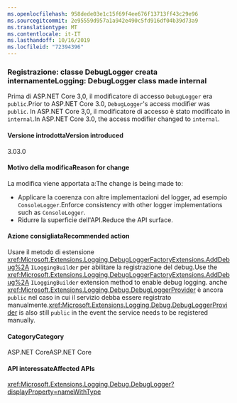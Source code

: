 ```yaml
---
ms.openlocfilehash: 958dede03e1c15f69f4ee676f13713ff43c29e96
ms.sourcegitcommit: 2e95559d957a1a942e490c5fd916df04b39d73a9
ms.translationtype: MT
ms.contentlocale: it-IT
ms.lasthandoff: 10/16/2019
ms.locfileid: "72394396"
---
```

### <a name="logging-debuglogger-class-made-internal"></a><span data-ttu-id="82ea2-101">Registrazione: classe DebugLogger creata internamente</span><span class="sxs-lookup"><span data-stu-id="82ea2-101">Logging: DebugLogger class made internal</span></span>

<span data-ttu-id="82ea2-102">Prima di ASP.NET Core 3,0, il modificatore di accesso `DebugLogger` era `public`.</span><span class="sxs-lookup"><span data-stu-id="82ea2-102">Prior to ASP.NET Core 3.0, `DebugLogger`'s access modifier was `public`.</span></span> <span data-ttu-id="82ea2-103">In ASP.NET Core 3,0, il modificatore di accesso è stato modificato in `internal`.</span><span class="sxs-lookup"><span data-stu-id="82ea2-103">In ASP.NET Core 3.0, the access modifier changed to `internal`.</span></span>

#### <a name="version-introduced"></a><span data-ttu-id="82ea2-104">Versione introdotta</span><span class="sxs-lookup"><span data-stu-id="82ea2-104">Version introduced</span></span>

<span data-ttu-id="82ea2-105">3.0</span><span class="sxs-lookup"><span data-stu-id="82ea2-105">3.0</span></span>

#### <a name="reason-for-change"></a><span data-ttu-id="82ea2-106">Motivo della modifica</span><span class="sxs-lookup"><span data-stu-id="82ea2-106">Reason for change</span></span>

<span data-ttu-id="82ea2-107">La modifica viene apportata a:</span><span class="sxs-lookup"><span data-stu-id="82ea2-107">The change is being made to:</span></span>

* <span data-ttu-id="82ea2-108">Applicare la coerenza con altre implementazioni del logger, ad esempio `ConsoleLogger`.</span><span class="sxs-lookup"><span data-stu-id="82ea2-108">Enforce consistency with other logger implementations such as `ConsoleLogger`.</span></span>
* <span data-ttu-id="82ea2-109">Ridurre la superficie dell'API.</span><span class="sxs-lookup"><span data-stu-id="82ea2-109">Reduce the API surface.</span></span>

#### <a name="recommended-action"></a><span data-ttu-id="82ea2-110">Azione consigliata</span><span class="sxs-lookup"><span data-stu-id="82ea2-110">Recommended action</span></span>

<span data-ttu-id="82ea2-111">Usare il metodo di estensione <xref:Microsoft.Extensions.Logging.DebugLoggerFactoryExtensions.AddDebug%2A> `ILoggingBuilder` per abilitare la registrazione del debug.</span><span class="sxs-lookup"><span data-stu-id="82ea2-111">Use the <xref:Microsoft.Extensions.Logging.DebugLoggerFactoryExtensions.AddDebug%2A> `ILoggingBuilder` extension method to enable debug logging.</span></span> <span data-ttu-id="82ea2-112">anche <xref:Microsoft.Extensions.Logging.Debug.DebugLoggerProvider> è ancora `public` nel caso in cui il servizio debba essere registrato manualmente.</span><span class="sxs-lookup"><span data-stu-id="82ea2-112"><xref:Microsoft.Extensions.Logging.Debug.DebugLoggerProvider> is also still `public` in the event the service needs to be registered manually.</span></span>

#### <a name="category"></a><span data-ttu-id="82ea2-113">Category</span><span class="sxs-lookup"><span data-stu-id="82ea2-113">Category</span></span>

<span data-ttu-id="82ea2-114">ASP.NET Core</span><span class="sxs-lookup"><span data-stu-id="82ea2-114">ASP.NET Core</span></span>

#### <a name="affected-apis"></a><span data-ttu-id="82ea2-115">API interessate</span><span class="sxs-lookup"><span data-stu-id="82ea2-115">Affected APIs</span></span>

<xref:Microsoft.Extensions.Logging.Debug.DebugLogger?displayProperty=nameWithType>

<!--

#### Affected APIs

`T:Microsoft.Extensions.Logging.Debug.DebugLogger`

-->
